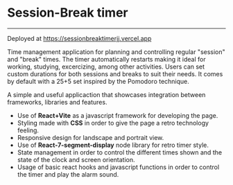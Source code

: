 # Session-Break timer
---
Deployed at https://sessionbreaktimerjj.vercel.app
                                                                                                                                               
Time management application for planning and controlling regular "session" and "break" times. The timer automatically restarts making it ideal for working, studying, excercizing, among other activities. Users can set custom durations for both sessions and breaks to suit their needs. It comes by default with a 25+5 set inspired by the Pomodoro technique. 

A simple and useful applicaction that showcases integration between frameworks, libraries and features.
 
- Use of **React+Vite** as a javascript framework for developing the page.
- Styling made with **CSS** in order to give the page a retro technology feeling. 
- Responsive design for landscape and portrait view.
- Use of **React-7-segment-display** node library for retro timer style.
- State management in order to control the different times shown and the state of the clock and screen orientation.
- Usage of basic react hooks and javascript functions in order to control the timer and play the alarm sound.

